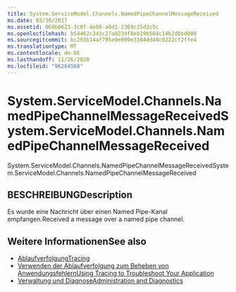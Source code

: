 ```yaml
---
title: System.ServiceModel.Channels.NamedPipeChannelMessageReceived
ms.date: 03/30/2017
ms.assetid: 060b0623-3c0f-4e08-a0d1-2369c35d2c5c
ms.openlocfilehash: b54462c343c27a8234f8eb19b584c14b2dbbd000
ms.sourcegitcommit: bc293b14af795e0e999e3304dd40c0222cf2ffe4
ms.translationtype: MT
ms.contentlocale: de-DE
ms.lasthandoff: 11/26/2020
ms.locfileid: "96264568"
---
```

# <a name="systemservicemodelchannelsnamedpipechannelmessagereceived"></a><span data-ttu-id="1413d-102">System.ServiceModel.Channels.NamedPipeChannelMessageReceived</span><span class="sxs-lookup"><span data-stu-id="1413d-102">System.ServiceModel.Channels.NamedPipeChannelMessageReceived</span></span>

<span data-ttu-id="1413d-103">System.ServiceModel.Channels.NamedPipeChannelMessageReceived</span><span class="sxs-lookup"><span data-stu-id="1413d-103">System.ServiceModel.Channels.NamedPipeChannelMessageReceived</span></span>  
  
## <a name="description"></a><span data-ttu-id="1413d-104">BESCHREIBUNG</span><span class="sxs-lookup"><span data-stu-id="1413d-104">Description</span></span>  

 <span data-ttu-id="1413d-105">Es wurde eine Nachricht über einen Named Pipe-Kanal empfangen.</span><span class="sxs-lookup"><span data-stu-id="1413d-105">Received a message over a named pipe channel.</span></span>  
  
## <a name="see-also"></a><span data-ttu-id="1413d-106">Weitere Informationen</span><span class="sxs-lookup"><span data-stu-id="1413d-106">See also</span></span>

- [<span data-ttu-id="1413d-107">Ablaufverfolgung</span><span class="sxs-lookup"><span data-stu-id="1413d-107">Tracing</span></span>](index.md)
- [<span data-ttu-id="1413d-108">Verwenden der Ablaufverfolgung zum Beheben von Anwendungsfehlern</span><span class="sxs-lookup"><span data-stu-id="1413d-108">Using Tracing to Troubleshoot Your Application</span></span>](using-tracing-to-troubleshoot-your-application.md)
- [<span data-ttu-id="1413d-109">Verwaltung und Diagnose</span><span class="sxs-lookup"><span data-stu-id="1413d-109">Administration and Diagnostics</span></span>](../index.md)
